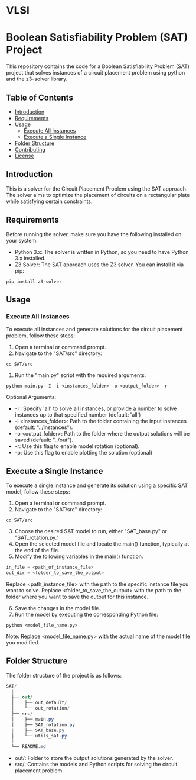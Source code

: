 # VLSI

# Boolean Satisfiability Problem (SAT) Project

This repository contains the code for a Boolean Satisfiability Problem (SAT) project that solves instances of a circuit placement problem using python and the z3-solver library.

## Table of Contents
- [Introduction](#introduction)
- [Requirements](#requirements)
- [Usage](#usage)
  - [Execute All Instances](#execute-all-instances)
  - [Execute a Single Instance](#execute-a-single-instance)
- [Folder Structure](#folder-structure)
- [Contributing](#contributing)
- [License](#license)

## Introduction

This is a solver for the Circuit Placement Problem using the SAT approach. The solver aims to optimize the placement of circuits on a rectangular plate while satisfying certain constraints.

## Requirements

Before running the solver, make sure you have the following installed on your system:
- Python 3.x: The solver is written in Python, so you need to have Python 3.x installed.
- Z3 Solver: The SAT approach uses the Z3 solver. You can install it via pip:
```console
pip install z3-solver
```

## Usage

### Execute All Instances

To execute all instances and generate solutions for the circuit placement problem, follow these steps:

1. Open a terminal or command prompt.
2. Navigate to the "SAT/src" directory:

```console
cd SAT/src
```

1. Run the "main.py" script with the required arguments:

```console
python main.py -I -i <instances_folder> -o <output_folder> -r 

```
Optional Arguments:

* -I <all or instance_number>: Specify 'all' to solve all instances, or provide a number to solve instances up to that specified number (default: 'all')
* -i <instances_folder>: Path to the folder containing the input instances (default: "../instances").
* -o <output_folder>: Path to the folder where the output solutions will be saved (default: "../out").
* -r: Use this flag to enable model rotation (optional).
* -p: Use this flag to enable plotting the solution (optional)

## Execute a Single Instance

To execute a single instance and generate its solution using a specific SAT model, follow these steps:

1. Open a terminal or command prompt.
2. Navigate to the "SAT/src" directory:
```console
cd SAT/src
```
3. Choose the desired SAT model to run, either "SAT_base.py" or "SAT_rotation.py."
4. Open the selected model file and locate the main() function, typically at the end of the file.
5. Modify the following variables in the main() function:
```python
in_file = <path_of_instance_file>
out_dir = <folder_to_save_the_output>
```
Replace <path_instance_file> with the path to the specific instance file you want to solve.
Replace <folder_to_save_the_output> with the path to the folder where you want to save the output for this instance.

6. Save the changes in the model file.
7. Run the model by executing the corresponding Python file:
```console
python <model_file_name.py>
```
Note: Replace <model_file_name.py> with the actual name of the model file you modified.

## Folder Structure
The folder structure of the project is as follows:
```csharp
SAT/
  |
  ├── out/
  │    ├── out_default/
  │    └── out_rotation/
  ├── src/
  │    ├── main.py
  │    ├── SAT_rotation.py
  |    ├── SAT_base.py
  │    └── utils_sat.py
  |        
  └── README.md
```

* out/: Folder to store the output solutions generated by the solver.
* src/: Contains the models and Python scripts for solving the circuit placement problem.